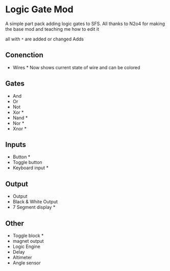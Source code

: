 # Logic Gate Mod
A simple part pack adding logic gates to SFS.
All thanks to N2o4 for making the base mod and teaching me how to edit it


all with `*` are added or changed
Adds

## Conenction
- Wires * Now shows current state of wire and can be colored

## Gates
- And
- Or
- Not
- Xor *
- Nand *
- Nor *
- Xnor *

## Inputs
- Button *
- Toggle button 
- Keyboard input *

## Output
- Output
- Black & White Output
- 7 Segment display *

## Other
- Toggle block *
- magnet output
- Logic Engine
- Delay
- Altimeter
- Angle sensor
